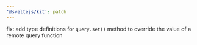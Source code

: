 ```yaml
---
'@sveltejs/kit': patch
---
```


fix: add type definitions for `query.set()` method to override the value of a remote query function
